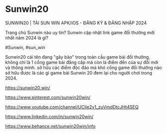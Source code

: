 # Sunwin20

SUNWIN20 | TẢI SUN WIN APK/IOS - ĐĂNG KÝ &amp; ĐĂNG NHẬP 2024

Trang chủ Sunwin nào uy tín? Sunwin cập nhật link game đổi thưởng mới nhất năm 2024 là gì?

#Sunwin, #sun_win

Sunwin20 cái tên đang "gây bão" trong toàn cầu game bài đổi thưởng, không chỉ là 1 cổng game bài đẳng cấp mà còn là điểm đến của sự đổi mới và thông minh. sở hữu các điểm độc đáo mà khó cổng game đổi thưởng nào sở hữu được là các gì game bài Sunwin 20 đem lại cho người chơi trong 2024.

https://sunwin20.win/

https://www.pinterest.com/sunwin20win/

https://www.youtube.com/channel/UCIie2v1_zuVmdDtcJHt4SEQ

https://www.linkedin.com/in/sunwin20win/

https://www.behance.net/sunwin20win/info
